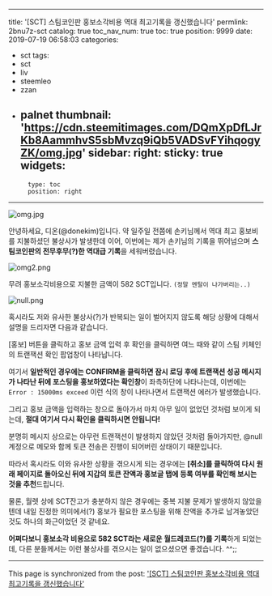 
---
title: '[SCT] 스팀코인판 홍보소각비용 역대 최고기록을 갱신했습니다'
permlink: 2bnu7z-sct
catalog: true
toc_nav_num: true
toc: true
position: 9999
date: 2019-07-19 06:58:03
categories:
- sct
tags:
- sct
- liv
- steemleo
- zzan
- palnet
thumbnail: 'https://cdn.steemitimages.com/DQmXpDfLJrKb8AammhvS5sbMvzq9iQb5VADSvFYihqogyZK/omg.jpg'
sidebar:
    right:
        sticky: true
widgets:
    -
        type: toc
        position: right
---


![omg.jpg](https://cdn.steemitimages.com/DQmXpDfLJrKb8AammhvS5sbMvzq9iQb5VADSvFYihqogyZK/omg.jpg)

안녕하세요, 디온(@donekim)입니다. 약 일주일 전쯤에 손키님께서 역대 최고 홍보비를 지불하셨던 불상사가 발생한데 이어, 이번에는 제가 손키님의 기록을 뛰어넘으며 **스팀코인판의 전무후무(?)한 역대급 기록**을 세워버렸습니다.

![omg2.png](https://cdn.steemitimages.com/DQmae8a8xC4gLAokyn9Vwu8vskVKYwxwwrH1h4PcbuzCcXk/omg2.png)

무려 홍보소각비용으로 지불한 금액이 582 SCT입니다. `(정말 멘탈이 나가버리는..)`

![null.png](https://cdn.steemitimages.com/DQmXPGuv2SbvCGn6PbxurDR2DwrkFKHcd9VfDP8cR9zwSWr/null.png)

혹시라도 저와 유사한 불상사(?)가 반복되는 일이 벌어지지 않도록 해당 상황에 대해서 설명을 드리자면 다음과 같습니다.

[홍보] 버튼을 클릭하고 홍보 금액 입력 후 확인을 클릭하면 여느 때와 같이 스팀 키체인의 트랜잭션 확인 팝업창이 나타납니다. 

여기서 **일반적인 경우에는 CONFIRM을 클릭하면 잠시 로딩 후에 트랜잭션 성공 메시지가 나타난 뒤에 포스팅을 홍보하였다는 확인창**이 좌측하단에 나타나는데, 이번에는 `Error : 15000ms exceed` 이런 식의 창이 나타나면서 트랜잭션 에러가 발생했습니다. 

그리고 홍보 금액을 입력하는 창으로 돌아가서 마치 아무 일이 없었던 것처럼 보이게 되는데, **절대 여기서 다시 확인을 클릭하시면 안됩니다!** 

분명히 메시지 상으로는 아무런 트랜잭션이 발생하지 않았던 것처럼 돌아가지만, @null계정으로 메모와 함께 토큰 전송은 진행이 되어버린 상태이기 때문입니다.

따라서 혹시라도 이와 유사한 상황을 겪으시게 되는 경우에는 **[취소]를 클릭하여 다시 원래 페이지로 돌아오신 뒤에 지갑의 토큰 잔액과 홍보글 탭에 등록 여부를 확인해 보시는 것을 추천**드립니다. 

물론, 월렛 상에 SCT잔고가 충분하지 않은 경우에는 중복 지불 문제가 발생하지 않았을텐데 내일 진정한 의미에서(?) 홍보가 필요한 포스팅을 위해 잔액을 추가로 남겨놓았던 것도 하나의 화근이었던 것 같네요.

**어쩌다보니 홍보소각 비용으로 582 SCT라는 새로운 월드레코드(?)를 기록**하게 되었는데, 다른 분들께서는 이런 불상사를 겪으시는 일이 없으셨으면 좋겠습니다. ^^;;

- - -

This page is synchronized from the post: ['[SCT] 스팀코인판 홍보소각비용 역대 최고기록을 갱신했습니다'](https://steemit.com/@donekim/2bnu7z-sct)
